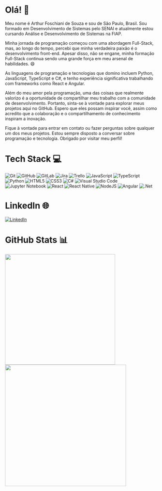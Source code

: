 # Olá! 👋
Meu nome é Arthur Foschiani de Souza e sou de São Paulo, Brasil. Sou formado em Desenvolvimento de Sistemas pelo SENAI e atualmente estou cursando Análise e Desenvolvimento de Sistemas na FIAP.

Minha jornada de programação começou com uma abordagem Full-Stack, mas, ao longo do tempo, percebi que minha verdadeira paixão é o desenvolvimento front-end. Apesar disso, não se engane, minha formação Full-Stack continua sendo uma grande força em meu arsenal de habilidades. 😄

As linguagens de programação e tecnologias que domino incluem Python, JavaScript, TypeScript e C#, e tenho experiência significativa trabalhando com frameworks como React e Angular.

Além do meu amor pela programação, uma das coisas que realmente valorizo é a oportunidade de compartilhar meu trabalho com a comunidade de desenvolvimento. Portanto, sinta-se à vontade para explorar meus projetos aqui no GitHub. Espero que eles possam inspirar você, assim como acredito que a colaboração e o compartilhamento de conhecimento inspiram a inovação.

Fique à vontade para entrar em contato ou fazer perguntas sobre qualquer um dos meus projetos. Estou sempre disposto a conversar sobre programação e tecnologia. Obrigado por visitar meu perfil!

# Tech Stack 💻
![Git](https://img.shields.io/badge/git-%23F05033.svg?style=for-the-badge&logo=git&logoColor=white) ![GitHub](https://img.shields.io/badge/github-%23121011.svg?style=for-the-badge&logo=github&logoColor=white) ![GitLab](https://img.shields.io/badge/gitlab-%23181717.svg?style=for-the-badge&logo=gitlab&logoColor=white)
![Jira](https://img.shields.io/badge/jira-%230A0FFF.svg?style=for-the-badge&logo=jira&logoColor=white) ![Trello](https://img.shields.io/badge/Trello-%23026AA7.svg?style=for-the-badge&logo=Trello&logoColor=white) ![JavaScript](https://img.shields.io/badge/javascript-%23323330.svg?style=for-the-badge&logo=javascript&logoColor=%23F7DF1E) ![TypeScript](https://img.shields.io/badge/typescript-%23007ACC.svg?style=for-the-badge&logo=typescript&logoColor=white) ![Python](https://img.shields.io/badge/python-3670A0?style=for-the-badge&logo=python&logoColor=ffdd54) ![HTML5](https://img.shields.io/badge/html5-%23E34F26.svg?style=for-the-badge&logo=html5&logoColor=white) ![CSS3](https://img.shields.io/badge/css3-%231572B6.svg?style=for-the-badge&logo=css3&logoColor=white) ![C#](https://img.shields.io/badge/c%23-%23239120.svg?style=for-the-badge&logo=c-sharp&logoColor=white) ![Visual Studio Code](https://img.shields.io/badge/Visual%20Studio%20Code-0078d7.svg?style=for-the-badge&logo=visual-studio-code&logoColor=white) ![Jupyter Notebook](https://img.shields.io/badge/jupyter-%23FA0F00.svg?style=for-the-badge&logo=jupyter&logoColor=white) ![React](https://img.shields.io/badge/react-%2320232a.svg?style=for-the-badge&logo=react&logoColor=%2361DAFB) ![React Native](https://img.shields.io/badge/react_native-%2320232a.svg?style=for-the-badge&logo=react&logoColor=%2361DAFB) ![NodeJS](https://img.shields.io/badge/node.js-6DA55F?style=for-the-badge&logo=node.js&logoColor=white) ![Angular](https://img.shields.io/badge/angular-%23DD0031.svg?style=for-the-badge&logo=angular&logoColor=white) ![.Net](https://img.shields.io/badge/.NET-5C2D91?style=for-the-badge&logo=.net&logoColor=white) 

# LinkedIn 🌐
[![LinkedIn](https://img.shields.io/badge/LinkedIn-%230077B5.svg?logo=linkedin&logoColor=white)](https://linkedin.com/in/arthurfoschiani)

# GitHub Stats 📊
<img src="https://github-readme-stats-wheat-two-53.vercel.app/api?username=arthurfoschiani&theme=neon&hide_border=false&include_all_commits=false&count_private=false"  width="364px" />                    <img src="https://github-readme-streak-stats.herokuapp.com/?user=arthurfoschiani&theme=neon&hide_border=false"  width="400px" />
